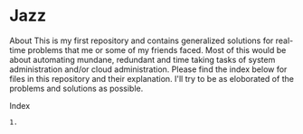 # Jazz
About
	This is my first repository and contains generalized solutions for real-time problems that me or some of my friends faced. Most of this would be about automating mundane, redundant and time taking tasks of system administration and/or cloud administration. Please find the index below for files in this repository and their explanation. I'll try to be as eloborated of the problems and solutions as possible.

Index

	1. 
